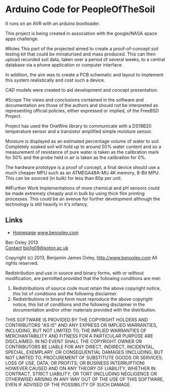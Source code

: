 # Arduino Code for PeopleOfTheSoil

It runs on an AVR with an arduino bootloader.

This project is being created in association with the google/NASA space apps challenge. 

#Roles
This part of the projected aimed to create a proof-of-concept soil testing kit that
could be miniaturised and mass produced. This can then upload recorded soil data, 
taken over a period of several weeks, to a central database via a phone application
or computer interface.

In addition, the aim was to create a PCB schematic and layout to implement this system
realistically and cost such a device.

CAD models were created to aid development and concept presentation.

#Scope
The views and conclusions contained in the software and documentation are those
of the authors and should not be interpreted as representing official policies, 
either expressed or implied, of the FreeBSD Project.

Project has used the OneWire library to communicate with a DS18B20 temperature 
sensor and a transistor amplified simple moisture sensor.

Moisture is displayed as an estimated percentage volume of water to soil. 
Completely soaked soil will hold up to around 50% water content and so a measurement 
of resistance of pure water is taken as the calibration mark for 50% and the probe 
held in air is taken as the calibration for 0%.

The hardware prototype is a proof of concept, a final device should use a much cheaper
MPU such as an ATMEGA48A-MU 4K memory, 8-Bit MPU. This can be sourced (in bulk) for 
less than 80p per unit.

##Further Work
Implementations of more chemical and pH sensors could be made extremely cheaply and in
bulk by using thick film printing processes. This could be an avenue for further 
development although the technology is still heavily in it's infancy.

## Links
* [Homepage](http://www.benoxley.com/) www.benoxley.com

Ben Oxley 2013  
[Contact](mailto:bjo1g09@soton.ac.uk) bjo1g09@soton.ac.uk

Copyright (c) 2013, Benjamin James Oxley, http://www.benoxley.com
All rights reserved.

Redistribution and use in source and binary forms, with or without
modification, are permitted provided that the following conditions are met: 

1. Redistributions of source code must retain the above copyright notice, this
   list of conditions and the following disclaimer. 
2. Redistributions in binary form must reproduce the above copyright notice,
   this list of conditions and the following disclaimer in the documentation
   and/or other materials provided with the distribution. 

THIS SOFTWARE IS PROVIDED BY THE COPYRIGHT HOLDERS AND CONTRIBUTORS "AS IS" AND
ANY EXPRESS OR IMPLIED WARRANTIES, INCLUDING, BUT NOT LIMITED TO, THE IMPLIED
WARRANTIES OF MERCHANTABILITY AND FITNESS FOR A PARTICULAR PURPOSE ARE
DISCLAIMED. IN NO EVENT SHALL THE COPYRIGHT OWNER OR CONTRIBUTORS BE LIABLE FOR
ANY DIRECT, INDIRECT, INCIDENTAL, SPECIAL, EXEMPLARY, OR CONSEQUENTIAL DAMAGES
(INCLUDING, BUT NOT LIMITED TO, PROCUREMENT OF SUBSTITUTE GOODS OR SERVICES;
LOSS OF USE, DATA, OR PROFITS; OR BUSINESS INTERRUPTION) HOWEVER CAUSED AND
ON ANY THEORY OF LIABILITY, WHETHER IN CONTRACT, STRICT LIABILITY, OR TORT
(INCLUDING NEGLIGENCE OR OTHERWISE) ARISING IN ANY WAY OUT OF THE USE OF THIS
SOFTWARE, EVEN IF ADVISED OF THE POSSIBILITY OF SUCH DAMAGE.
